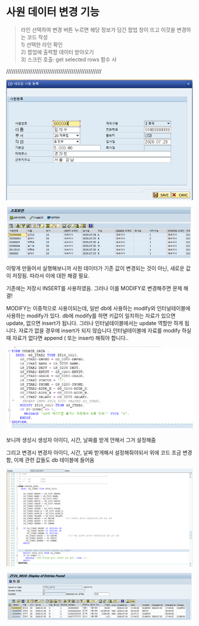 # 사원 데이터 변경 기능

> 라인 선택하여 변경 버튼 누르면 해당 정보가 담긴 팝업 창이 뜨고 이것을 변경하는 코드 작성  
> 1\) 선택한 라인 확인  
> 2\) 팝업에 출력할 데이터 받아오기   
> 3\) 스크린 호출: get selected rows 함수 사



///////////////////////////////////////////////////

![](../../../.gitbook/assets/image%20%28213%29.png)

![](../../../.gitbook/assets/image%20%28211%29.png)

이렇게 만들어서 실행해보니까 사원 데이터가 기존 값이 변경되는 것이 아닌, 새로운 값이 저장됨. 따라서 이에 대한 해결 필요.

기존에는 저장시 INSERT를 사용하였음. 그러나 이를 MODIFY로 변경해주면 문제 해결!

MODIFY는 이중적으로 사용이되는데, 일반 db에 사용하는 modify와 인터널테이블에 사용하는 modify가 있다. db에 modify를 하면 키값이 일치하는 자료가 있으면 update, 없으면 insert가 됩니다. 그러나 인터널테이블에서는 update 역할만 하게 됩니다. 자료가 없을 경우에 insert가 되지 않습니다.인터널테이블에 자료를 modify 하실때 자료가 없다면 append \( 또는 insert\) 해줘야 합니다..

![](../../../.gitbook/assets/image%20%28212%29.png)

보니까 생성시 생성자 아이디, 시간, 날짜를 받게 안해서 그거 설정해줌

그리고 변경시 변경자 아이디, 시간, 날짜 받게해서 설정해줘야되서 위에 코드 조금 변경함, 이제 관련 값들도 db 테이블에 들어옴

![](../../../.gitbook/assets/image%20%28210%29.png)

![](../../../.gitbook/assets/image%20%28205%29.png)

